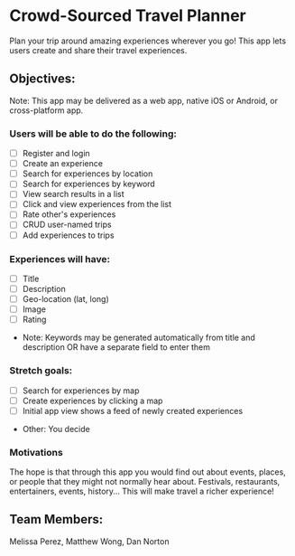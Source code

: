 # Crowd-Sourced Travel Planner
Plan your trip around amazing experiences wherever you go! This app lets users create and share their travel experiences.
## Objectives:
Note:  This app may be delivered as a web app, native iOS or Android, or cross-platform app. 

### Users will be able to do the following:
- [ ] Register and login
- [ ] Create an experience
- [ ] Search for experiences by location
- [ ] Search for experiences by keyword
- [ ] View search results in a list
- [ ] Click and view experiences from the list
- [ ] Rate other's experiences
- [ ] CRUD user-named trips
- [ ] Add experiences to trips

### Experiences will have:
- [ ] Title
- [ ] Description
- [ ] Geo-location (lat, long)
- [ ] Image
- [ ] Rating
- Note:  Keywords may be generated automatically from title and description OR have a separate field to enter them

### Stretch goals:
- [ ] Search for experiences by map
- [ ] Create experiences by clicking a map
- [ ] Initial app view shows a feed of newly created experiences
- Other:  You decide

### Motivations
The hope is that through this app you would find out about events, places, or people that they might not normally hear about. Festivals, restaurants, entertainers, events, history… This will make travel a richer experience!

## Team Members:
Melissa Perez, 
Matthew Wong, 
Dan Norton

